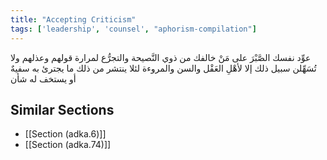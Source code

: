 ```yaml
---
title: "Accepting Criticism"
tags: ['leadership', 'counsel', "aphorism-compilation"]
---
```


 عوِّد نفسك الصَّبْرَ على مَنْ خالفك من ذوي النَّصيحة والتجرُّع لمرارة قولهم وعذلهم ولا تُسَهِّلن سبيل ذلك إلا لأهْلِ العَقْل والسن والمروءة لئلا ينتشر من ذلك ما يجترئ به سفيهٌ أو يستخف له شأن

## Similar Sections
- [[Section (adka.6)]]
 - [[Section (adka.74)]]
